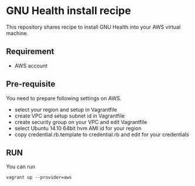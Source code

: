GNU Health install recipe
=============================


This repository shares recipe to install GNU Health into
your AWS virtual machine.

Requirement
-------------

* AWS account


Pre-requisite
-----------


You need to prepare following settings on AWS.

* select your region and setup in Vagrantfile
* create VPC and setup subnet id in Vagrantfile
* create security group on your VPC and edit Vagrantfile
* select Ubuntu 14.10 64bit hvm AMI id for your region
* copy credential.rb.template to credential.rb and edit for your 
  credentials


RUN
----------------

You can run 

```
vagrant up --provider=aws
```
